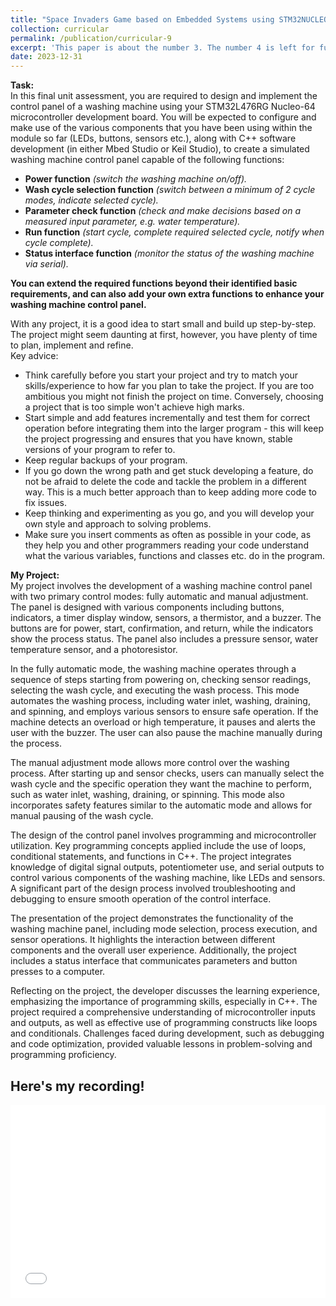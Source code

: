 ```yaml
---
title: "Space Invaders Game based on Embedded Systems using STM32NUCLEO-L476RG"
collection: curricular
permalink: /publication/curricular-9
excerpt: 'This paper is about the number 3. The number 4 is left for future work.'
date: 2023-12-31
---
```


**Task:**  
In this final unit assessment, you are required to design and implement the control panel of a washing machine using your STM32L476RG Nucleo-64 microcontroller development board. You will be expected to configure and make use of the various components that you have been using within the module so far (LEDs, buttons, sensors etc.), along with C++ software development (in either Mbed Studio or Keil Studio), to create a simulated washing machine control panel capable of the following functions: 
* **Power function** *(switch the washing machine on/off).*  
* **Wash cycle selection function** *(switch between a minimum of 2 cycle modes, indicate selected cycle).* 
* **Parameter check function** *(check and make decisions based on a measured input parameter, e.g. water temperature).*  
* **Run function** *(start cycle, complete required selected cycle, notify when cycle complete).* 
* **Status interface function** *(monitor the status of the washing machine via serial).*  

**You can extend the required functions beyond their identified basic requirements, and can also add your own extra functions to enhance your washing machine control panel.**  
 
With any project, it is a good idea to start small and build up step-by-step. The project might seem daunting at first, however, you have plenty of time to plan, implement and refine.  
Key advice: 
* Think carefully before you start your project and try to match your skills/experience to how far you plan to take the project. If you are too ambitious you might not finish the project on time. Conversely, choosing a project that is too simple won't achieve high marks. 
* Start simple and add features incrementally and test them for correct operation before integrating them into the larger program - this will keep the project progressing and ensures that you have known, stable versions of your program to refer to. 
* Keep regular backups of your program. 
* If you go down the wrong path and get stuck developing a feature, do not be afraid to delete the code and tackle the problem in a different way. This is a much better approach than to keep adding more code to fix issues. 
* Keep thinking and experimenting as you go, and you will develop your own style and approach to solving problems. 
* Make sure you insert comments as often as possible in your code, as they help you and other programmers reading your code understand what the various variables, functions and classes etc. do in the program.



**My Project:**  
My project involves the development of a washing machine control panel with two primary control modes: fully automatic and manual adjustment. The panel is designed with various components including buttons, indicators, a timer display window, sensors, a thermistor, and a buzzer. The buttons are for power, start, confirmation, and return, while the indicators show the process status. The panel also includes a pressure sensor, water temperature sensor, and a photoresistor.

In the fully automatic mode, the washing machine operates through a sequence of steps starting from powering on, checking sensor readings, selecting the wash cycle, and executing the wash process. This mode automates the washing process, including water inlet, washing, draining, and spinning, and employs various sensors to ensure safe operation. If the machine detects an overload or high temperature, it pauses and alerts the user with the buzzer. The user can also pause the machine manually during the process.

The manual adjustment mode allows more control over the washing process. After starting up and sensor checks, users can manually select the wash cycle and the specific operation they want the machine to perform, such as water inlet, washing, draining, or spinning. This mode also incorporates safety features similar to the automatic mode and allows for manual pausing of the wash cycle.

The design of the control panel involves programming and microcontroller utilization. Key programming concepts applied include the use of loops, conditional statements, and functions in C++. The project integrates knowledge of digital signal outputs, potentiometer use, and serial outputs to control various components of the washing machine, like LEDs and sensors. A significant part of the design process involved troubleshooting and debugging to ensure smooth operation of the control interface.

The presentation of the project demonstrates the functionality of the washing machine panel, including mode selection, process execution, and sensor operations. It highlights the interaction between different components and the overall user experience. Additionally, the project includes a status interface that communicates parameters and button presses to a computer.

Reflecting on the project, the developer discusses the learning experience, emphasizing the importance of programming skills, especially in C++. The project required a comprehensive understanding of microcontroller inputs and outputs, as well as effective use of programming constructs like loops and conditionals. Challenges faced during development, such as debugging and code optimization, provided valuable lessons in problem-solving and programming proficiency.

Here's my recording!
---

<div style="position: relative; padding-bottom: 56.25%; padding-top: 25px; height: 0;">
  <iframe src="//player.bilibili.com/player.html?bvid=BV19i4y1p7e8&page=1" style="position: absolute; top: 0; left: 0; width: 100%; height: 100%;" frameborder="0" allowfullscreen></iframe>
</div>
